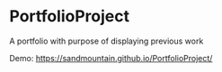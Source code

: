 # PortfolioProject

A portfolio with purpose of displaying previous work

Demo: https://sandmountain.github.io/PortfolioProject/
